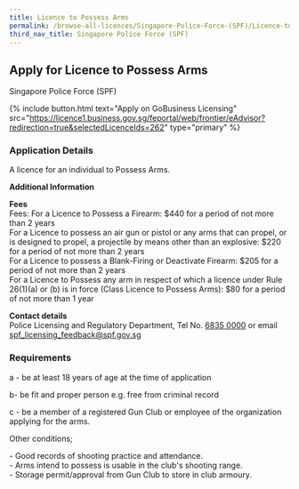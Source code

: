 ```yaml
---
title: Licence to Possess Arms
permalink: /browse-all-licences/Singapore-Police-Force-(SPF)/Licence-to-Possess-Arms
third_nav_title: Singapore Police Force (SPF)
---
```


## Apply for Licence to Possess Arms

Singapore Police Force (SPF)

{% include button.html text="Apply on GoBusiness Licensing" src="https://licence1.business.gov.sg/feportal/web/frontier/eAdvisor?redirection=true&selectedLicenceIds=262" type="primary" %}

<H3>Application Details</H3>

<p>A licence for an individual to Possess Arms.</p>

<strong>Additional Information</strong>

<p><strong>Fees</strong><br>
Fees: For a Licence to Possess a Firearm: $440 for a period of not more than 2 years<br />For a Licence to possess an air gun or pistol or any arms that can propel, or is designed to propel, a projectile by means other than an explosive: $220 for a period of not more than 2 years<br />For a Licence to possess a Blank-Firing or Deactivate Firearm: $205 for a period of not more than 2 years<br />For a Licence to Possess any arm in respect of which a licence under Rule 26(1)(a) or (b) is in force (Class Licence to Possess Arms): $80 for a period of not more than 1 year</p>

<p><strong>Contact details</strong><br>Police Licensing and Regulatory Department, Tel No. <a href="tel:+6568350000">6835 0000</a> or email <a href="mailto:spf_licensing_feedback@spf.gov.sg">spf_licensing_feedback@spf.gov.sg</a></p>


<H3>Requirements</H3>

<p>a - be at least 18 years of age at the time of application</p>
<p>b- be fit and proper person e.g. free from criminal record</p>
<p>c - be a member of a registered Gun Club or employee of the organization applying for the arms.</p>
<p>Other conditions;</p>
<p>- Good records of shooting practice and attendance.<br />- Arms intend to possess is usable in the club's shooting range.<br />- Storage permit/approval from Gun Club to store in club armoury.</p>

